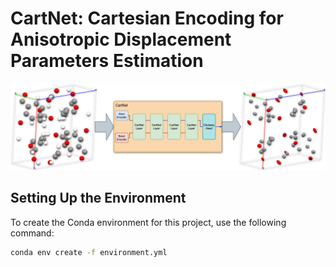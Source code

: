 # CartNet: Cartesian Encoding for Anisotropic Displacement Parameters Estimation

![Description of the figure](./fig/pipeline.png)


## Setting Up the Environment

To create the Conda environment for this project, use the following command:

```sh
conda env create -f environment.yml